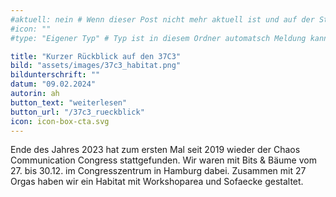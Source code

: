 ```yaml
---
#aktuell: nein # Wenn dieser Post nicht mehr aktuell ist und auf der Startseite angezeigt werden soll, kann das # entfernt werden
#icon: ""
#type: "Eigener Typ" # Typ ist in diesem Ordner automatsch Meldung kann aber hier überschrieben werden z.B. mit "Veröffentlichung" - der Typ erscheint in der Kachel

title: "Kurzer Rückblick auf den 37C3"
bild: "assets/images/37c3_habitat.png"
bildunterschrift: ""
datum: "09.02.2024"
autorin: ah
button_text: "weiterlesen"
button_url: "/37c3_rueckblick"
icon: icon-box-cta.svg
---
```

Ende des Jahres 2023 hat zum ersten Mal seit 2019 wieder der Chaos Communication Congress stattgefunden. Wir waren mit Bits & Bäume vom 27. bis 30.12. im Congresszentrum in Hamburg dabei. Zusammen mit 27 Orgas haben wir ein Habitat mit Workshoparea und Sofaecke gestaltet.

